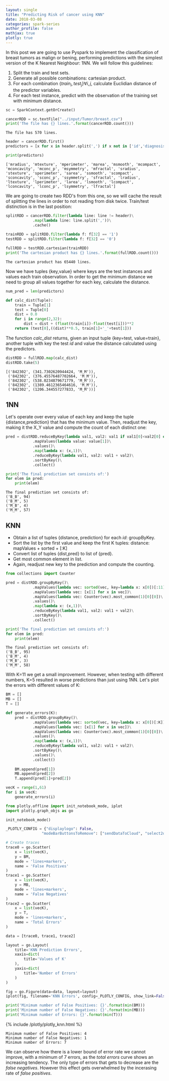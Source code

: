 ```yaml
---
layout: single
title: "Predicting Risk of cancer using KNN"
date: 2018-03-08
categories: spark-series
author_profile: false
mathjax: true
plotly: true
---
```



In this post we are going to use Pyspark to implement the classification of breast tumors as malign or bening, performing predictions with the simplest version of the K Nearest Neighbour: 1NN. We will follow this guidelines:

1. Split the train and test sets.
2. Generate all possible combinations: cartesian product.
3. For each combination $\{train_i, test_j\} \forall i, j$, calculate Euclidian distance of the predictor variables.
4. For each test instance, predict with the observation of the training set with minimum distance.


```python
sc = SparkContext.getOrCreate()
```


```python
cancerRDD = sc.textFile("../input/Tumor/breast.csv")
print('The file has {} lines.'.format(cancerRDD.count()))
```

    The file has 570 lines.
    


```python
header = cancerRDD.first()
predictors = [x for x in header.split(',') if x not in ['id','diagnosis','train']]
```


```python
print(predictors)
```

    ['mradius', 'mtexture', 'mperimeter', 'marea', 'msmooth', 'mcompact', 'mconcavity', 'mconc_p', 'msymmetry', 'mfractal', 'sradius', 'stexture', 'sperimeter', 'sarea', 'ssmooth', 'scompact', 'sconcavity', 'sconc_p', 'ssymmetry', 'sfractal', 'lradius', 'ltexture', 'lperimeter', 'larea', 'lsmooth', 'lcompact', 'lconcavity', 'lconc_p', 'lsymmetry', 'lfractal']
    

We are going to create two RDD's from this one, so we will cache the result of splitting the lines in order to not reading from disk twice. Train/test distinction is in the last position:


```python
splitRDD = cancerRDD.filter(lambda line: line != header)\
            .map(lambda line: line.split(','))\
            .cache()
        
trainRDD = splitRDD.filter(lambda f: f[32] == '1')
testRDD = splitRDD.filter(lambda f: f[32] == '0')

fullRDD = testRDD.cartesian(trainRDD)
print('The cartesian product has {} lines.'.format(fullRDD.count()))
```

    The cartesian product has 65440 lines.
    

Now we have tuples {key,value} where keys are the test instances and values each train observation. In order to get the minimum distance we need to group all values together for each key, calculate the distance.


```python
num_pred = len(predictors)

def calc_dist(Tuple):
    train = Tuple[1]
    test = Tuple[0]
    dist = 0.0
    for i in range(2,32):
        dist = dist + (float(train[i])-float(test[i]))**2
    return (test[0],((dist)**0.5, train[1]+'_'+test[1]))
```

The function *calc_dist* returns, given an input tuple {key=test, value=train}, another tuple with key the test *id* and value the distance calculated using the predictors.


```python
distRDD = fullRDD.map(calc_dist)
distRDD.take(5)
```




    [('842302', (341.7302620944424, 'M_M')),
     ('842302', (376.45576487702664, 'M_M')),
     ('842302', (538.0234879671779, 'M_M')),
     ('842302', (1389.4612365464616, 'M_M')),
     ('842302', (1206.344557277833, 'M_M'))]



## 1NN

Let's operate over every value of each key and keep the tuple {distance,prediction} that has the minimum value. Then, readjust the key, making it the X_Y value and compute the count of each distinct one:


```python
pred = distRDD.reduceByKey(lambda val1, val2: val1 if val1[0]<val2[0] else val2)\
            .mapValues(lambda value: value[1])\
            .values()\
            .map(lambda x: (x,1))\
            .reduceByKey(lambda val1, val2: val1 + val2)\
            .sortByKey()\
            .collect()

print('The final prediction set consists of:')
for elem in pred:
    print(elem)
```

    The final prediction set consists of:
    ('B_B', 94)
    ('B_M', 5)
    ('M_B', 4)
    ('M_M', 57)
    

## KNN

- Obtain a list of tuples {distance, prediction} for each *id*: groupByKey.
- Sort the list by the first value and keep the first K tuples: distance: mapValues + sorted + [:K]
- Convert list of tuples {dist,pred} to list of {pred}. 
- Get most common element in list.
- Again, readjust new key to the prediction and compute the counting.


```python
from collections import Counter
```


```python
pred = distRDD.groupByKey()\
            .mapValues(lambda vec: sorted(vec, key=lambda x: x[0])[:11])\
            .mapValues(lambda vec: [x[1] for x in vec])\
            .mapValues(lambda vec: Counter(vec).most_common(1)[0][0])\
            .values()\
            .map(lambda x: (x,1))\
            .reduceByKey(lambda val1, val2: val1 + val2)\
            .sortByKey()\
            .collect()

print('The final prediction set consists of:')
for elem in pred:
    print(elem)
```

    The final prediction set consists of:
    ('B_B', 95)
    ('B_M', 4)
    ('M_B', 3)
    ('M_M', 58)
    

With K=11 we get a small improvement. However, when testing with different numbers, K=5 resulted in worse predictions than just using 1NN. Let's plot the errors with different values of K:


```python
BM = []
MB = []
T = []

def generate_errors(K):
    pred = distRDD.groupByKey()\
            .mapValues(lambda vec: sorted(vec, key=lambda x: x[0])[:K])\
            .mapValues(lambda vec: [x[1] for x in vec])\
            .mapValues(lambda vec: Counter(vec).most_common(1)[0][0])\
            .values()\
            .map(lambda x: (x,1))\
            .reduceByKey(lambda val1, val2: val1 + val2)\
            .sortByKey()\
            .values()\
            .collect()
            
    BM.append(pred[1])
    MB.append(pred[2])
    T.append(pred[1]+pred[2])
```


```python
vecK = range(1,61)
for i in vecK:
    generate_errors(i)
```


```python
from plotly.offline import init_notebook_mode, iplot
import plotly.graph_objs as go

init_notebook_mode()

_PLOTLY_CONFIG = {"displaylogo": False,
                "modeBarButtonsToRemove": ["sendDataToCloud", "select2d", "lasso2d", "resetScale2d"]}

# Create traces
trace0 = go.Scatter(
    x = list(vecK),
    y = BM,
    mode = 'lines+markers',
    name = 'False Positives'
)
trace1 = go.Scatter(
    x = list(vecK),
    y = MB,
    mode = 'lines+markers',
    name = 'False Negatives'
)
trace2 = go.Scatter(
    x = list(vecK),
    y = T,
    mode = 'lines+markers',
    name = 'Total Errors'
)

data = [trace0, trace1, trace2]

layout = go.Layout(
    title='KNN Prediction Errors',
    xaxis=dict(
        title='Values of K'
    ),
    yaxis=dict(
        title='Number of Errors'
    )
)

fig = go.Figure(data=data, layout=layout)
iplot(fig, filename='KNN Errors', config=_PLOTLY_CONFIG, show_link=False)

print('Minimum number of False Positives: {}'.format(min(BM)))
print('Minimum number of False Negatives: {}'.format(min(MB)))
print('Minimum number of Errors: {}'.format(min(T)))
```


{% include /plotly/plotly_knn.html %}


    Minimum number of False Positives: 4
    Minimum number of False Negatives: 1
    Minimum number of Errors: 7
    

We can observe how there is a lower bound of error rate we cannot improve, with a minimum of 7 errors, as the *total errors* curve shows an increasing tendency. The only type of errors that gets to decrease are the *false negatives*. However this effect gets overwhelmed by the incerasing rate of *false positives*.
